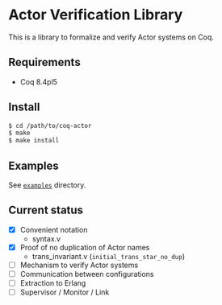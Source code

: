 Actor Verification Library
==========================

This is a library to formalize and verify Actor systems on Coq.


Requirements
------------

- Coq 8.4pl5


Install
-------

```sh
$ cd /path/to/coq-actor
$ make
$ make install
```


Examples
--------

See [`examples`](./examples) directory.


Current status
--------------

- [x] Convenient notation
    + syntax.v
- [x] Proof of no duplication of Actor names
    + trans_invariant.v (`initial_trans_star_no_dup`)
- [ ] Mechanism to verify Actor systems
- [ ] Communication between configurations
- [ ] Extraction to Erlang
- [ ] Supervisor / Monitor / Link
